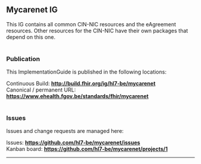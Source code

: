 Mycarenet IG
---
This IG contains all common CIN-NIC resources and the eAgreement resources. Other resources for the CIN-NIC have their own packages that depend on this one.
<br> </br>
###
### Publication
This ImplementationGuide is published in the following locations:

Continuous Build: __http://build.fhir.org/ig/hl7-be/mycarenet__  
Canonical / permanent URL: __https://www.ehealth.fgov.be/standards/fhir/mycarenet__
<br> </br>

### Issues
Issues and change requests are managed here:  

Issues:  __https://github.com/hl7-be/mycarenet/issues__  
Kanban board:  __https://github.com/hl7-be/mycarenet/projects/1__




---
